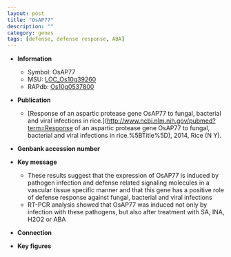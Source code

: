 ```yaml
---
layout: post
title: "OsAP77"
description: ""
category: genes
tags: [defense, defense response, ABA]
---
```


* **Information**  
    + Symbol: OsAP77  
    + MSU: [LOC_Os10g39260](http://rice.plantbiology.msu.edu/cgi-bin/ORF_infopage.cgi?orf=LOC_Os10g39260)  
    + RAPdb: [Os10g0537800](http://rapdb.dna.affrc.go.jp/viewer/gbrowse_details/irgsp1?name=Os10g0537800)  

* **Publication**  
    + [Response of an aspartic protease gene OsAP77 to fungal, bacterial and viral infections in rice.](http://www.ncbi.nlm.nih.gov/pubmed?term=Response of an aspartic protease gene OsAP77 to fungal, bacterial and viral infections in rice.%5BTitle%5D), 2014, Rice (N Y).

* **Genbank accession number**  

* **Key message**  
    + These results suggest that the expression of OsAP77 is induced by pathogen infection and defense related signaling molecules in a vascular tissue specific manner and that this gene has a positive role of defense response against fungal, bacterial and viral infections
    + RT-PCR analysis showed that OsAP77 was induced not only by infection with these pathogens, but also after treatment with SA, INA, H2O2 or ABA

* **Connection**  

* **Key figures**  


